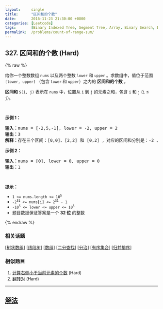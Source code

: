 ```yaml
---
layout:     single
title:      "区间和的个数"
date:       2016-11-23 21:30:00 +0800
categories: [Leetcode]
tags:       [Binary Indexed Tree, Segment Tree, Array, Binary Search, Divide and Conquer, Ordered Set, Merge Sort]
permalink:  /problems/count-of-range-sum/
---
```


## 327. 区间和的个数 (Hard)

{% raw %}

<p>给你一个整数数组 <code>nums</code> 以及两个整数 <code>lower</code> 和 <code>upper</code> 。求数组中，值位于范围 <code>[lower, upper]</code> （包含 <code>lower</code> 和 <code>upper</code>）之内的 <strong>区间和的个数</strong> 。</p>

<p><strong>区间和</strong> <code>S(i, j)</code> 表示在 <code>nums</code> 中，位置从 <code>i</code> 到 <code>j</code> 的元素之和，包含 <code>i</code> 和 <code>j</code> (<code>i</code> ≤ <code>j</code>)。</p>

<p> </p>
<strong>示例 1：</strong>

<pre>
<strong>输入：</strong>nums = [-2,5,-1], lower = -2, upper = 2
<strong>输出：</strong>3
<strong>解释：</strong>存在三个区间：[0,0]、[2,2] 和 [0,2] ，对应的区间和分别是：-2 、-1 、2 。
</pre>

<p><strong>示例 2：</strong></p>

<pre>
<strong>输入：</strong>nums = [0], lower = 0, upper = 0
<strong>输出：</strong>1
</pre>

<p> </p>

<p><strong>提示：</strong></p>

<ul>
	<li><code>1 <= nums.length <= 10<sup>5</sup></code></li>
	<li><code>-2<sup>31</sup> <= nums[i] <= 2<sup>31</sup> - 1</code></li>
	<li><code>-10<sup>5</sup> <= lower <= upper <= 10<sup>5</sup></code></li>
	<li>题目数据保证答案是一个 <strong>32 位</strong> 的整数</li>
</ul>

{% endraw %}

### 相关话题
  [[树状数组](https://github.com/awesee/leetcode/tree/main/tag/binary-indexed-tree/README.md)]
  [[线段树](https://github.com/awesee/leetcode/tree/main/tag/segment-tree/README.md)]
  [[数组](https://github.com/awesee/leetcode/tree/main/tag/array/README.md)]
  [[二分查找](https://github.com/awesee/leetcode/tree/main/tag/binary-search/README.md)]
  [[分治](https://github.com/awesee/leetcode/tree/main/tag/divide-and-conquer/README.md)]
  [[有序集合](https://github.com/awesee/leetcode/tree/main/tag/ordered-set/README.md)]
  [[归并排序](https://github.com/awesee/leetcode/tree/main/tag/merge-sort/README.md)]

### 相似题目
  1. [计算右侧小于当前元素的个数](/problems/count-of-smaller-numbers-after-self) (Hard)
  1. [翻转对](/problems/reverse-pairs) (Hard)

---

## [解法](https://github.com/awesee/leetcode/tree/main/problems/count-of-range-sum)
